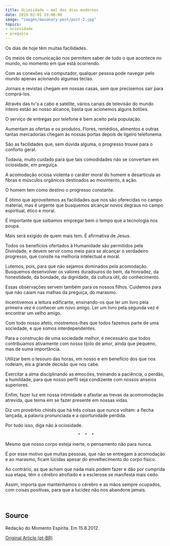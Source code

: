 ```yaml
---
title: Ociosidade – mal dos dias modernos
date: 2019-02-01 19:00:00
image: "images/masonary-post/post-2.jpg"
topics: 
- ociosidade
- preguica
---
```


Os dias de hoje têm muitas facilidades.

Os meios de comunicação nos permitem saber de tudo o que acontece no mundo, no
momento em que está ocorrendo.

Com as conexões via computador, qualquer pessoa pode navegar pelo mundo apenas
acionando algumas teclas.

Jornais e revistas chegam em nossas casas, sem que precisemos sair para
comprá-los.

Através das tv's a cabo e satélite, vários canais de televisão do mundo inteiro
estão ao nosso alcance, basta que acionemos alguns botões.

O serviço de entregas por telefone é bem aceito pela população.

Aumentam as ofertas e os produtos. Flores, remédios, alimentos e outras tantas
mercadorias chegam às nossas portas depois de ligeiro telefonema.

São as facilidades que, sem dúvida alguma, o progresso trouxe para o conforto
geral.

Todavia, muito cuidado para que tais comodidades não se convertam em
ociosidade, em preguiça.

A acomodação ociosa violenta o caráter moral do homem e desarticula as fibras e
músculos orgânicos destinados ao movimento, à ação.

O homem tem como destino o progresso constante.

É ótimo que aproveitemos as facilidades que nos são oferecidas no campo
material, mas é urgente que busquemos alcançar novos degraus no campo
espiritual, ético e moral.

É importante que saibamos empregar bem o tempo que a tecnologia nos poupa.

Mais será exigido de quem mais tem. É afirmativa de Jesus.

Todos os benefícios ofertados à Humanidade são permitidos pela Divindade, e
devem servir como meio para se alcançar o verdadeiro progresso, que consite na
melhoria intelectual e moral.

Lutemos, pois, para que não sejamos dominados pela acomodação. Busquemos
desenvolver os valores duradouros do bem, da honradez, da honestidade, da
bondade, da dignidade, da cultura útil, do conhecimento.

Essas observações servem também para os nossos filhos. Cuidemos para que não
caiam nas malhas da preguiça, do marasmo.

Incentivemos a leitura edificante, ensinando-os que ler um livro pela primeira
vez é conhecer um novo amigo. Ler um livro pela segunda vez é encontrar um
velho amigo.

Com todo nosso afeto, mostremos-lhes que todos fazemos parte de uma sociedade,
e que somos interdependentes.

Para a construção de uma sociedade melhor, é necessário que todos contribuamos
ativamente com nosso tijolo de amor, ainda que pequeno, mas de suma
importância.

Utilizar bem o tesouro das horas, em nosso e em benefício dos que nos rodeiam,
eis a grande decisão que nos cabe.

Exercitar a alma disciplinando as emocões, treinando a paciência, o perdão, a
humildade, para que nosso perfil seja condizente com nossos anseios superiores.

Enfim, fazer luz em nossa intimidade e afastar as trevas da acomomodação
atrevida, que teima em se fazer presente em nossas vidas.

Diz um provérbio chinês que há três coisas que nunca voltam: a flecha lançada,
a palavra pronunciada e a oportunidade perdida.

Por tudo isso, diga não à ociosidade.

                                    *  *  *

Mesmo que nosso corpo esteja inerte, o pensamento não para nunca.

É por esse motivo que muitas pessoas, que não se entregam à acomodação e ao
marasmo, ficam lúcidas apesar do envelhecimento do corpo físico.

Ao contrário, as que acham que nada mais podem fazer e dão por cumprida sua
etapa, têm o cérebro atrofiado e a esclerose se manifesta mais cedo.

Assim, importa que mantenhamos o cérebro e as mãos sempre ocupados, com coisas
positivas, para que a lucidez não nos abandone jamais.

 

## Source
Redação do Momento Espírita.
Em 15.8.2012.



[Original Article (pt-BR)](http://www.momento.com.br/pt/ler_texto.php?id=3539)
